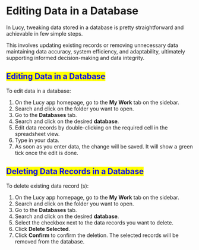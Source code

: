 # Editing Data in a Database

In Lucy, tweaking data stored in a database is pretty straightforward and achievable in few simple steps.

This involves updating existing records or removing unnecessary data maintaining data accuracy, system efficiency, and adaptability, ultimately supporting informed decision-making and data integrity.

## <mark style="color:blue;">Editing Data in a Database</mark>

To edit data in a database:

1. On the Lucy app homepage, go to the **My Work** tab on the sidebar.
2. Search and click on the folder you want to open.
3. Go to the **Databases** tab.
4. Search and click on the desired **database**.
5. Edit data records by double-clicking on the required cell in the spreadsheet view.
6. Type in your data.
7. As soon as you enter data, the change will be saved. It will show a green tick once the edit is done.

## <mark style="color:blue;">Deleting Data Records in a Database</mark>

To delete existing data record (s):

1. On the Lucy app homepage, go to the **My Work** tab on the sidebar.
2. Search and click on the folder you want to open.
3. Go to the **Databases** tab.
4. Search and click on the desired **database**.
5. Select the checkbox next to the data records you want to delete.
6. Click **Delete Selected**.
7. Click **Confirm** to confirm the deletion. The selected records will be removed from the database.
